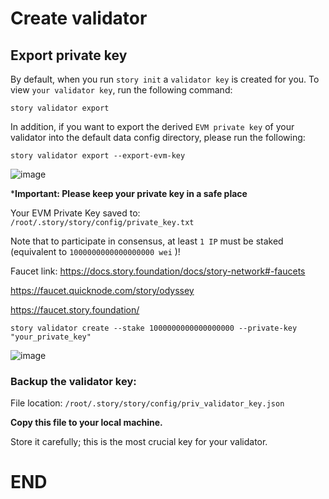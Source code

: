 


# Create validator

## Export private key
By default, when you run 
`story init` a `validator key` is created for you. To view `your validator key`, run the following command:

```
story validator export
```

In addition, if you want to export the derived `EVM private key` of your validator into the default data config directory, please run the following:

```
story validator export --export-evm-key
```

![image](https://github.com/user-attachments/assets/bef9c618-b1c8-458c-a5f2-255de9054491)


***Important: Please keep your private key in a safe place**

Your EVM Private Key saved to: `/root/.story/story/config/private_key.txt`

Note that to participate in consensus, at least `1 IP` must be staked (equivalent to `1000000000000000000 wei`
)!

Faucet link: https://docs.story.foundation/docs/story-network#-faucets

https://faucet.quicknode.com/story/odyssey

https://faucet.story.foundation/


```
story validator create --stake 1000000000000000000 --private-key "your_private_key"
```

![image](https://github.com/user-attachments/assets/8650eef4-370d-4a62-b0f0-cd1b5cd36ae9)



### Backup the validator key:

File location: `/root/.story/story/config/priv_validator_key.json`

**Copy this file to your local machine.**

Store it carefully; this is the most crucial key for your validator.

# END
